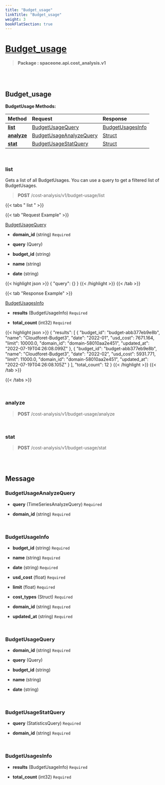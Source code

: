 ```yaml
---
title: "Budget_usage"
linkTitle: "Budget_usage"
weight: 3
bookFlatSection: true
---
```

# [Budget_usage](#Budget_usage)



>  **Package : spaceone.api.cost_analysis.v1**

<br>
<br>

## Budget_usage





**BudgetUsage Methods:**


| Method | Request | Response |
| :----- | :-------- | :-------- |
| [**list**](./BudgetUsage#list) | [BudgetUsageQuery](BudgetUsage#budgetusagequery) | [BudgetUsagesInfo](./BudgetUsage#budgetusagesinfo) |
| [**analyze**](./BudgetUsage#analyze) | [BudgetUsageAnalyzeQuery](BudgetUsage#budgetusageanalyzequery) | [Struct](./BudgetUsage#struct) |
| [**stat**](./BudgetUsage#stat) | [BudgetUsageStatQuery](BudgetUsage#budgetusagestatquery) | [Struct](./BudgetUsage#struct) |



    
<br>

### list

Gets a list of all BudgetUsages. You can use a query to get a filtered list of BudgetUsages.



> **POST** /cost-analysis/v1/budget-usage/list
>





 {{< tabs " list " >}}

 {{< tab "Request Example" >}}



[BudgetUsageQuery](./BudgetUsage#budgetusagequery)

* **domain_id** (string)  `Required` 


* **query** (Query) 


* **budget_id** (string) 


* **name** (string) 


* **date** (string) 





{{< highlight json >}}
{
   "query": {}
}
{{< /highlight >}}
{{< /tab >}}


 {{< tab "Response Example" >}}

[BudgetUsagesInfo](#BUDGETUSAGESINFO)
* **results** (BudgetUsageInfo)  `Required` 

* **total_count** (int32)  `Required` 



{{< highlight json >}}
{
       "results": [
           {
               "budget_id": "budget-abb377eb9e8b",
               "name": "Cloudforet-Budget3",
               "date": "2022-01",
               "usd_cost": 7671.164,
               "limit": 10000.0,
               "domain_id": "domain-58010aa2e451",
               "updated_at": "2022-07-19T04:26:08.099Z"
           },
           {
               "budget_id": "budget-abb377eb9e8b",
               "name": "Cloudforet-Budget3",
               "date": "2022-02",
               "usd_cost": 5931.771,
               "limit": 11000.0,
               "domain_id": "domain-58010aa2e451",
               "updated_at": "2022-07-19T04:26:08.105Z"
           }
       ],
       "total_count": 12
}
{{< /highlight >}}
{{< /tab >}}


{{< /tabs >}}


    
<br>

### analyze





> **POST** /cost-analysis/v1/budget-usage/analyze
>






    
<br>

### stat





> **POST** /cost-analysis/v1/budget-usage/stat
>






    


<br>
<br>

## Message



### BudgetUsageAnalyzeQuery
* **query** (TimeSeriesAnalyzeQuery)  `Required` 

    
* **domain_id** (string)  `Required` 

    <br>

### BudgetUsageInfo
* **budget_id** (string)  `Required` 

    
* **name** (string)  `Required` 

    
* **date** (string)  `Required` 

    
* **usd_cost** (float)  `Required` 

    
* **limit** (float)  `Required` 

    
* **cost_types** (Struct)  `Required` 

    
* **domain_id** (string)  `Required` 

    
* **updated_at** (string)  `Required` 

    <br>

### BudgetUsageQuery
* **domain_id** (string)  `Required` 

    
* **query** (Query) 

    
* **budget_id** (string) 

    
* **name** (string) 

    
* **date** (string) 

    <br>

### BudgetUsageStatQuery
* **query** (StatisticsQuery)  `Required` 

    
* **domain_id** (string)  `Required` 

    <br>

### BudgetUsagesInfo
* **results** (BudgetUsageInfo)  `Required` 

    
* **total_count** (int32)  `Required` 

    <br>

